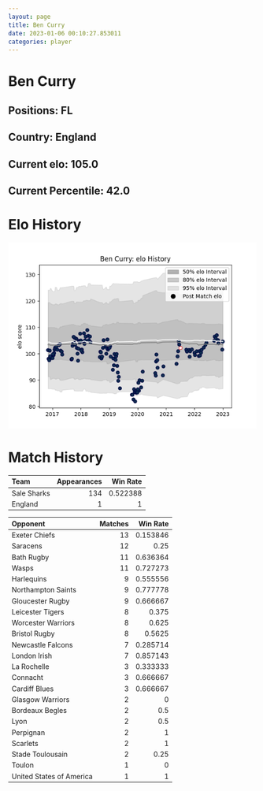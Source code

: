 ```yaml
---  
layout: page  
title: Ben Curry  
date: 2023-01-06 00:10:27.853011  
categories: player  
---
```

# Ben Curry

## Positions: FL

## Country: England

## Current elo: 105.0

## Current Percentile: 42.0

# Elo History


![elo history](history_BenCurry.png)
# Match History


| Team        |   Appearances |   Win Rate |
|:------------|--------------:|-----------:|
| Sale Sharks |           134 |   0.522388 |
| England     |             1 |   1        |

| Opponent                 |   Matches |   Win Rate |
|:-------------------------|----------:|-----------:|
| Exeter Chiefs            |        13 |   0.153846 |
| Saracens                 |        12 |   0.25     |
| Bath Rugby               |        11 |   0.636364 |
| Wasps                    |        11 |   0.727273 |
| Harlequins               |         9 |   0.555556 |
| Northampton Saints       |         9 |   0.777778 |
| Gloucester Rugby         |         9 |   0.666667 |
| Leicester Tigers         |         8 |   0.375    |
| Worcester Warriors       |         8 |   0.625    |
| Bristol Rugby            |         8 |   0.5625   |
| Newcastle Falcons        |         7 |   0.285714 |
| London Irish             |         7 |   0.857143 |
| La Rochelle              |         3 |   0.333333 |
| Connacht                 |         3 |   0.666667 |
| Cardiff Blues            |         3 |   0.666667 |
| Glasgow Warriors         |         2 |   0        |
| Bordeaux Begles          |         2 |   0.5      |
| Lyon                     |         2 |   0.5      |
| Perpignan                |         2 |   1        |
| Scarlets                 |         2 |   1        |
| Stade Toulousain         |         2 |   0.25     |
| Toulon                   |         1 |   0        |
| United States of America |         1 |   1        |